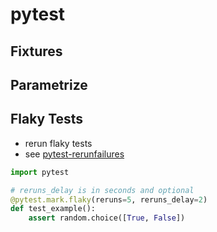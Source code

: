 # pytest

## Fixtures

## Parametrize

## Flaky Tests

- rerun flaky tests
- see [pytest-rerunfailures](https://github.com/pytest-dev/pytest-rerunfailures)

```python
import pytest

# reruns_delay is in seconds and optional
@pytest.mark.flaky(reruns=5, reruns_delay=2)
def test_example():
    assert random.choice([True, False])
```
